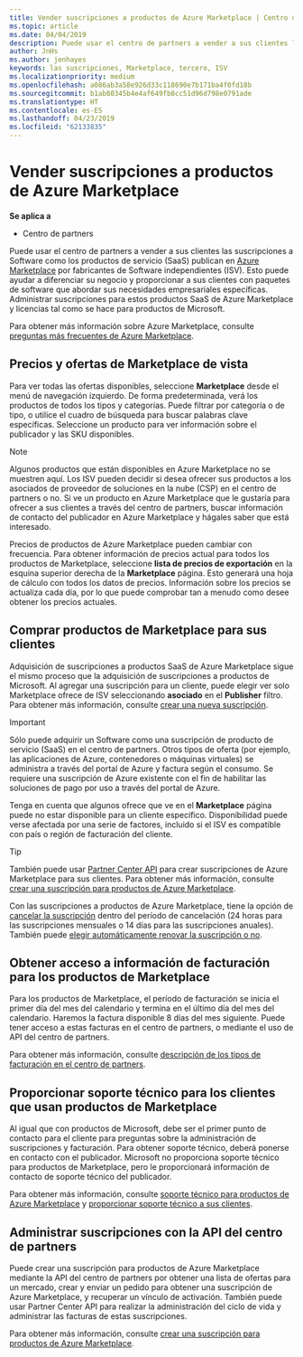 ```yaml
---
title: Vender suscripciones a productos de Azure Marketplace | Centro de partners
ms.topic: article
ms.date: 04/04/2019
description: Puede usar el centro de partners a vender a sus clientes las suscripciones a Software como servicio (SaaS) productos publican en Azure Marketplace por fabricantes de Software independientes (ISV).
author: JnHs
ms.author: jenhayes
keywords: las suscripciones, Marketplace, tercero, ISV
ms.localizationpriority: medium
ms.openlocfilehash: a086ab3a58e926d33c118690e7b171ba4f0fd18b
ms.sourcegitcommit: b1ab80345b4e4af649fb8cc51d96d798e0791ade
ms.translationtype: HT
ms.contentlocale: es-ES
ms.lasthandoff: 04/23/2019
ms.locfileid: "62133835"
---
```

# <a name="sell-subscriptions-to-azure-marketplace-products"></a>Vender suscripciones a productos de Azure Marketplace

**Se aplica a**

- Centro de partners

Puede usar el centro de partners a vender a sus clientes las suscripciones a Software como los productos de servicio (SaaS) publican en [Azure Marketplace](https://azuremarketplace.microsoft.com/marketplace) por fabricantes de Software independientes (ISV). Esto puede ayudar a diferenciar su negocio y proporcionar a sus clientes con paquetes de software que abordar sus necesidades empresariales específicas. Administrar suscripciones para estos productos SaaS de Azure Marketplace y licencias tal como se hace para productos de Microsoft.

Para obtener más información sobre Azure Marketplace, consulte [preguntas más frecuentes de Azure Marketplace](https://docs.microsoft.com/azure/marketplace/marketplace-faq-publisher-guide).

## <a name="view-marketplace-offers-and-pricing"></a>Precios y ofertas de Marketplace de vista

Para ver todas las ofertas disponibles, seleccione **Marketplace** desde el menú de navegación izquierdo. De forma predeterminada, verá los productos de todos los tipos y categorías. Puede filtrar por categoría o de tipo, o utilice el cuadro de búsqueda para buscar palabras clave específicas. Seleccione un producto para ver información sobre el publicador y las SKU disponibles.

> [!NOTE]
> Algunos productos que están disponibles en Azure Marketplace no se muestren aquí. Los ISV pueden decidir si desea ofrecer sus productos a los asociados de proveedor de soluciones en la nube (CSP) en el centro de partners o no. Si ve un producto en Azure Marketplace que le gustaría para ofrecer a sus clientes a través del centro de partners, buscar información de contacto del publicador en Azure Marketplace y hágales saber que está interesado.

Precios de productos de Azure Marketplace pueden cambiar con frecuencia. Para obtener información de precios actual para todos los productos de Marketplace, seleccione **lista de precios de exportación** en la esquina superior derecha de la **Marketplace** página. Esto generará una hoja de cálculo con todos los datos de precios. Información sobre los precios se actualiza cada día, por lo que puede comprobar tan a menudo como desee obtener los precios actuales.

## <a name="purchase-marketplace-products-for-your-customers"></a>Comprar productos de Marketplace para sus clientes

Adquisición de suscripciones a productos SaaS de Azure Marketplace sigue el mismo proceso que la adquisición de suscripciones a productos de Microsoft. Al agregar una suscripción para un cliente, puede elegir ver solo Marketplace ofrece de ISV seleccionando **asociado** en el **Publisher** filtro. Para obtener más información, consulte [crear una nueva suscripción](create-a-new-subscription.md).

> [!IMPORTANT]
> Sólo puede adquirir un Software como una suscripción de producto de servicio (SaaS) en el centro de partners. Otros tipos de oferta (por ejemplo, las aplicaciones de Azure, contenedores o máquinas virtuales) se administra a través del portal de Azure y factura según el consumo. Se requiere una suscripción de Azure existente con el fin de habilitar las soluciones de pago por uso a través del portal de Azure.

Tenga en cuenta que algunos ofrece que ve en el **Marketplace** página puede no estar disponible para un cliente específico. Disponibilidad puede verse afectada por una serie de factores, incluido si el ISV es compatible con país o región de facturación del cliente.

> [!TIP]
> También puede usar [Partner Center API](https://docs.microsoft.com/partner-center/develop/) para crear suscripciones de Azure Marketplace para sus clientes. Para obtener más información, consulte [crear una suscripción para productos de Azure Marketplace](https://docs.microsoft.com/partner-center/develop/create-subscription-azure-marketplace-products).

Con las suscripciones a productos de Azure Marketplace, tiene la opción de [cancelar la suscripción](https://docs.microsoft.com/partner-center/create-a-new-subscription#cancel-a-subscription) dentro del período de cancelación (24 horas para las suscripciones mensuales o 14 días para las suscripciones anuales). También puede [elegir automáticamente renovar la suscripción o no](https://docs.microsoft.com/partner-center/create-a-new-subscription#choose-whether-to-automatically-renew-an-azure-marketplace-subscription).

## <a name="access-billing-info-for-marketplace-products"></a>Obtener acceso a información de facturación para los productos de Marketplace

Para los productos de Marketplace, el período de facturación se inicia el primer día del mes del calendario y termina en el último día del mes del calendario. Haremos la factura disponible 8 días del mes siguiente. Puede tener acceso a estas facturas en el centro de partners, o mediante el uso de API del centro de partners.

Para obtener más información, consulte [descripción de los tipos de facturación en el centro de partners](https://docs.microsoft.com/partner-center/billing-different-types#billing-for-one-time-and-select-recurring-charges).

## <a name="provide-support-for-customers-using-marketplace-products"></a>Proporcionar soporte técnico para los clientes que usan productos de Marketplace

Al igual que con productos de Microsoft, debe ser el primer punto de contacto para el cliente para preguntas sobre la administración de suscripciones y facturación. Para obtener soporte técnico, deberá ponerse en contacto con el publicador. Microsoft no proporciona soporte técnico para productos de Marketplace, pero le proporcionará información de contacto de soporte técnico del publicador.

Para obtener más información, consulte [soporte técnico para productos de Azure Marketplace](https://docs.microsoft.com/partner-center/report-problems-on-behalf-of-a-customer#support-for-azure-marketplace-products) y [proporcionar soporte técnico a sus clientes](https://docs.microsoft.com/partner-center/customer-support).

## <a name="manage-subscriptions-using-partner-center-apis"></a>Administrar suscripciones con la API del centro de partners

Puede crear una suscripción para productos de Azure Marketplace mediante la API del centro de partners por obtener una lista de ofertas para un mercado, crear y enviar un pedido para obtener una suscripción de Azure Marketplace, y recuperar un vínculo de activación. También puede usar Partner Center API para realizar la administración del ciclo de vida y administrar las facturas de estas suscripciones.

Para obtener más información, consulte [crear una suscripción para productos de Azure Marketplace](https://docs.microsoft.com/partner-center/develop/create-subscription-azure-marketplace-products).